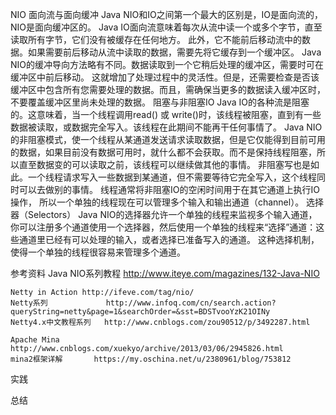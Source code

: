 ﻿NIO
	面向流与面向缓冲
		Java NIO和IO之间第一个最大的区别是，IO是面向流的，NIO是面向缓冲区的。 Java IO面向流意味着每次从流中读一个或多个字节，直至读取所有字节，它们没有被缓存在任何地方。
		此外，它不能前后移动流中的数据。如果需要前后移动从流中读取的数据，需要先将它缓存到一个缓冲区。 Java NIO的缓冲导向方法略有不同。数据读取到一个它稍后处理的缓冲区，需要时可在缓冲区中前后移动。
		这就增加了处理过程中的灵活性。但是，还需要检查是否该缓冲区中包含所有您需要处理的数据。而且，需确保当更多的数据读入缓冲区时，不要覆盖缓冲区里尚未处理的数据。
	阻塞与非阻塞IO
		Java IO的各种流是阻塞的。这意味着，当一个线程调用read() 或 write()时，该线程被阻塞，直到有一些数据被读取，或数据完全写入。该线程在此期间不能再干任何事情了。
		Java NIO的非阻塞模式，使一个线程从某通道发送请求读取数据，但是它仅能得到目前可用的数据，如果目前没有数据可用时，就什么都不会获取。而不是保持线程阻塞，所以直至数据变的可以读取之前，该线程可以继续做其他的事情。 
		非阻塞写也是如此。一个线程请求写入一些数据到某通道，但不需要等待它完全写入，这个线程同时可以去做别的事情。 线程通常将非阻塞IO的空闲时间用于在其它通道上执行IO操作，
		所以一个单独的线程现在可以管理多个输入和输出通道（channel）。
	选择器（Selectors）
		Java NIO的选择器允许一个单独的线程来监视多个输入通道，你可以注册多个通道使用一个选择器，然后使用一个单独的线程来“选择”通道：这些通道里已经有可以处理的输入，或者选择已准备写入的通道。
		这种选择机制，使得一个单独的线程很容易来管理多个通道。

参考资料
	Java NIO系列教程  	http://www.iteye.com/magazines/132-Java-NIO

	Netty in Action http://ifeve.com/tag/nio/
	Netty系列 			http://www.infoq.com/cn/search.action?queryString=netty&page=1&searchOrder=&sst=BDSTvooYzK21OINy
	Netty4.x中文教程系列   http://www.cnblogs.com/zou90512/p/3492287.html

	Apache Mina		http://www.cnblogs.com/xuekyo/archive/2013/03/06/2945826.html
	mina2框架详解		https://my.oschina.net/u/2380961/blog/753812
	
实践
	
	
总结
